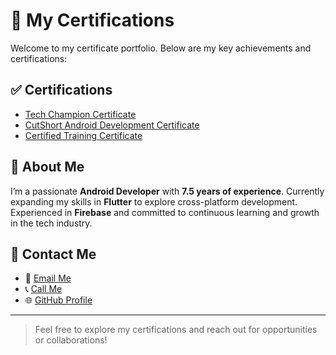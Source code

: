 # 📝 My Certifications

Welcome to my certificate portfolio. Below are my key achievements and certifications:

## ✅ Certifications
- [Tech Champion Certificate](tul_tech_champion_certificate.jpg)
- [CutShort Android Development Certificate](cutshort_android_development.jpg)
- [Certified Training Certificate](cert-CT-PXIM8O8H.pdf)

## 🌟 About Me
I’m a passionate **Android Developer** with **7.5 years of experience**. Currently expanding my skills in **Flutter** to explore cross-platform development. Experienced in **Firebase** and committed to continuous learning and growth in the tech industry.

## 📨 Contact Me
- 📧 [Email Me](mailto:shailesh2771993@gmail.com)
- 📞 [Call Me](tel:8920964465)
- 🌐 [GitHub Profile](https://github.com/Sunny963)

---

> Feel free to explore my certifications and reach out for opportunities or collaborations!
